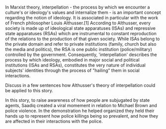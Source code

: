 

In Marxist theory, interpellation - the process by which we encounter a culture's or ideology's values and internalize them - is an important concept regarding the notion of ideology. It is associated in particular with the work of French philosopher Louis Althusser.[1] According to Althusser, every society is made up of ideological state apparatuses (ISAs) and repressive state apparatuses (RSAs) which are instrumental to constant reproduction of the relations to the production of that given society. While ISAs belong to the private domain and refer to private institutions (family, church but also the media and politics), the RSA is one public institution (police/military) controlled by the government. Consequently, 'interpellation' describes the process by which ideology, embodied in major social and political institutions (ISAs and RSAs), constitutes the very nature of individual subjects' identities through the process of "hailing" them in social interactions. 



Discuss in a few sentences how Althusser's theory of interpellation could be applied to this story. 

In this story, to raise awareness of how people are subjugated by state agents, Saadiq created a viral momement in relation to  Michael Brown and police violence. In the demonstration he helped organized they held their hands up to represent how police killings being so prevalent, and how they are affected in their interactions with the police. 















